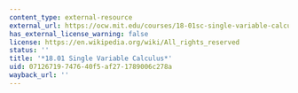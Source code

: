 ```yaml
---
content_type: external-resource
external_url: https://ocw.mit.edu/courses/18-01sc-single-variable-calculus-fall-2010
has_external_license_warning: false
license: https://en.wikipedia.org/wiki/All_rights_reserved
status: ''
title: '*18.01 Single Variable Calculus*'
uid: 07126719-7476-40f5-af27-1789006c278a
wayback_url: ''
---
```

